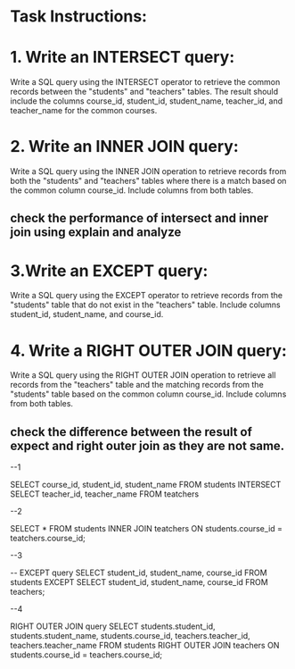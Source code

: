 # Task Instructions:
# 1. Write an INTERSECT query:
Write a SQL query using the INTERSECT operator to retrieve the common records between the "students" and "teachers" tables. The result should include the columns course_id, student_id, student_name, teacher_id, and teacher_name for the common courses.

# 2. Write an INNER JOIN query:
Write a SQL query using the INNER JOIN operation to retrieve records from both the "students" and "teachers" tables where there is a match based on the common column course_id. Include columns from both tables.

## check the performance of intersect and inner join using explain and analyze

# 3.Write an EXCEPT query:
Write a SQL query using the EXCEPT operator to retrieve records from the "students" table that do not exist in the "teachers" table. Include columns student_id, student_name, and course_id.

# 4. Write a RIGHT OUTER JOIN query:
Write a SQL query using the RIGHT OUTER JOIN operation to retrieve all records from the "teachers" table and the matching records from the "students" table based on the common column course_id. Include columns from both tables.

## check the difference between the result of expect and right outer join as they are not same. 
--1

SELECT  course_id, student_id, student_name FROM students
INTERSECT
SELECT teacher_id, teacher_name FROM teatchers


--2

SELECT * FROM students
INNER JOIN teatchers
ON students.course_id = teatchers.course_id;

--3

-- EXCEPT query 
SELECT student_id, student_name, course_id
FROM students
EXCEPT
SELECT student_id, student_name, course_id
FROM teachers;

--4

RIGHT OUTER JOIN query
SELECT students.student_id, students.student_name, students.course_id,
       teachers.teacher_id, teachers.teacher_name
FROM students
RIGHT OUTER JOIN teachers ON students.course_id = teachers.course_id;



